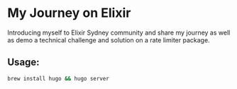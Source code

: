 # My Journey on Elixir

Introducing myself to Elixir Sydney community and share my journey as well as
demo a technical challenge and solution on a rate limiter package.

## Usage:

```bash
brew install hugo && hugo server
```

